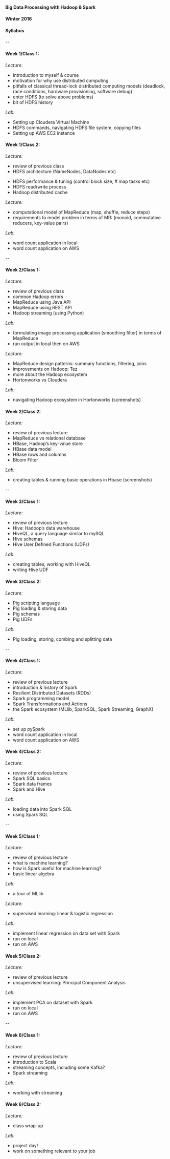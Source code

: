 #### Big Data Processing with Hadoop & Spark
#### Winter 2016
#### Syllabus

--

#### Week 1/Class 1:
*Lecture:*
 * introduction to myself & course
 * motivation for why use distributed computing 
 * pitfalls of classical thread-lock distributed computing models
(deadlock, race conditions, hardware provisioning, software debug)
 * enter HDFS (to solve above problems)
 * bit of HDFS history  

*Lab:*
 * Setting up Cloudera Virtual Machine
 * HDFS commands, navigating HDFS file system, copying files
 * Setting up AWS EC2 instance

#### Week 1/Class 2:
*Lecture:*  
 * review of previous class
 * HDFS architecture (NameNodes, DataNodes etc)
- HDFS performance & tuning (control block size, # map tasks etc)
- HDFS read/write process
- Hadoop distributed cache

*Lecture:*
- computational model of MapReduce (map, shuffle, reduce steps)
- requirements to model problem in terms of MR: (monoid, commutative reducers, key-value pairs)

*Lab:* 
- word count application in local
- word count application on AWS

--

#### Week 2/Class 1:
*Lecture:*  
- review of previous class
- common Hadoop errors
- MapReduce using Java API
- MapReduce using REST API
- Hadoop streaming (using Python)

*Lab:*  
- formulating image processing application (smoothing filter) in terms of MapReduce
- run output in local then on AWS  

*Lecture:*
- MapReduce design patterns: summary functions, filtering, joins
- improvements on Hadoop: Tez
- more about the Hadoop ecosystem
- Hortonworks vs Cloudera

*Lab:* 
- navigating Hadoop ecosystem in Hortonworks (screenshots)

#### Week 2/Class 2:
*Lecture:*
- review of previous lecture
- MapReduce vs relational database
- HBase, Hadoop’s key-value store
- HBase data model
- HBase rows and columns
- Bloom Filter

*Lab:*
- creating tables & running basic operations in Hbase (screenshots)

--

#### Week 3/Class 1:
*Lecture:*
- review of previous lecture
- Hive: Hadoop’s data warehouse
- HiveQL, a query language similar to mySQL
- Hive schemas
- Hive User Defined Functions (UDFs)

*Lab:*
- creating tables, working with HiveQL
- writing Hive UDF

#### Week 3/Class 2:
*Lecture:*
- Pig scripting language
- Pig loading & storing data
- Pig schemas
- Pig UDFs

*Lab:*
- Pig loading, storing, combing and splitting data

--

#### Week 4/Class 1:
*Lecture:*
- review of previous lecture
- introduction & history of Spark
- Resilient Distributed Datasets (RDDs)
- Spark programming model
- Spark Transformations and Actions
- the Spark ecosystem (MLlib, SparkSQL, Spark Streaming, GraphX)

*Lab:* 
- set up pySpark
- word count application in local
- word count application on AWS

#### Week 4/Class 2:
*Lecture:*
- review of previous lecture
- Spark SQL basics
- Spark data frames
- Spark and Hive

*Lab:*
- loading data into Spark SQL
- using Spark SQL

--

#### Week 5/Class 1:
*Lecture:*
- review of previous lecture
- what is machine learning?
- how is Spark useful for machine learning?
- basic linear algebra

*Lab:*
- a tour of MLlib

*Lecture:*
- supervised learning: linear & logistic regression

*Lab:*
- implement linear regression on data set with Spark
- run on local
- run on AWS

#### Week 5/Class 2:
*Lecture:*
- review of previous lecture
- unsupervised learning: Principal Component Analysis

*Lab:*
- implement PCA on dataset with Spark
- run on local
- run on AWS

--

#### Week 6/Class 1:
*Lecture:*
- review of previous lecture
- introduction to Scala
- streaming concepts, including some Kafka?
- Spark streaming

*Lab:*
- working with streaming

#### Week 6/Class 2:
*Lecture:*
- class wrap-up

*Lab:*
- project day! 
- work on something relevant to your job
